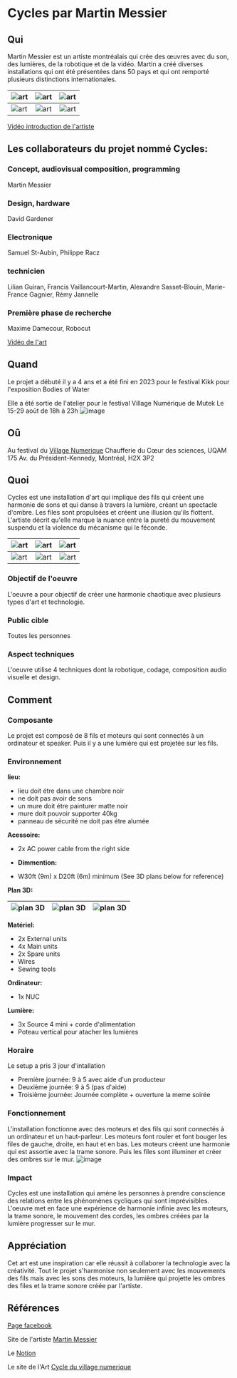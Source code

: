 # Cycles par Martin Messier

## Qui
Martin Messier est un artiste montréalais qui crée des œuvres avec du son, des lumières, de la robotique et de la vidéo. Martin a créé diverses installations qui ont été présentées dans 50 pays et qui ont remporté plusieurs distinctions internationales.

|   ![art](https://github.com/user-attachments/assets/8e7e09fb-130d-4dca-928f-c257d9ac0335)   |   ![art](https://github.com/user-attachments/assets/b195aeaa-d28c-4bb8-a028-53dc70f58787)  |   ![art](https://github.com/user-attachments/assets/05c0be92-e48e-4339-9990-92b9e4f7e753)  | 
|---    |:-:    |--:    |
|   ![art](https://github.com/user-attachments/assets/d276ac8a-f78a-468e-9473-a16e3042749f)   |   ![art](https://github.com/user-attachments/assets/92ab3d81-fe21-4c42-9d9a-7c536e37f61a)  |   ![art](https://github.com/user-attachments/assets/9ed55b8f-378c-4851-8dc2-5f89047f0c24)  | 

[Vidéo introduction de l'artiste](https://martinmessier.art/vid/Video%20Entrance%20V14.mp4) 

## Les collaborateurs du projet nommé Cycles: 

### Concept, audiovisual composition, programming
Martin Messier

### Design, hardware
David Gardener

### Electronique
Samuel St-Aubin, Philippe Racz

### technicien
Lilian Guiran, Francis Vaillancourt-Martin, Alexandre Sasset-Blouin, Marie-France Gagnier, Rémy Jannelle

### Première phase de recherche
Maxime Damecour, Robocut

[Vidéo de l'art](https://martinmessier.art/cycles.html) 

## Quand
Le projet a débuté il y a 4 ans et a été fini en 2023 pour le festival Kikk pour l'exposition Bodies of Water

Elle a été sortie de l'atelier pour le festival Village Numérique de Mutek
Le 15-29 août de 18h à 23h
![image](https://github.com/user-attachments/assets/3f2f0827-4f88-4052-b0c2-83aade99e2e1)



## Oû

Au festival du [Village Numerique](https://village-numerique.mutek.org/fr/installations/cycles-par-martin-messier) 
Chaufferie du Cœur des sciences, UQAM
175 Av. du Président-Kennedy, Montréal, H2X 3P2 
## Quoi

Cycles est une installation d'art qui implique des fils qui créent une harmonie de sons et qui danse à travers la lumière, créant un spectacle d'ombre.
Les files sont propulsées et créent une illusion qu'ils flottent. L'artiste décrit qu'elle marque la nuance entre la pureté du mouvement suspendu et la violence du mécanisme qui le féconde.

|   ![art](https://github.com/user-attachments/assets/cd196166-4174-4e88-8c61-ec99a585c969)   |   ![art](https://github.com/user-attachments/assets/7a12bb34-71d3-4977-ae33-315087fe2c12)  |   ![art](https://github.com/user-attachments/assets/e53dd9b7-08de-4b78-bcbf-6d1b86de97cf)  | 
|---    |:-:    |--:    |
|   ![art](https://github.com/user-attachments/assets/3a9fb4cf-48bf-43b2-b323-c9f1c7fb5096)   |   ![art](https://github.com/user-attachments/assets/d36f5e8d-2762-47bd-bcb5-ad2bed399fd7)  |   ![art](https://github.com/user-attachments/assets/40fb080f-c026-46bc-bbca-95dbf0054e7b)  | 


### Objectif de l'oeuvre
L'oeuvre a pour objectif de créer une harmonie chaotique avec plusieurs types d'art et technologie.

### Public cible
Toutes les personnes

### Aspect techniques

L'oeuvre utilise 4 techniques dont la robotique, codage, composition audio visuelle et design.


## Comment

### Composante

Le projet est composé de 8 fils et moteurs qui sont connectés à un ordinateur et speaker. Puis il y a une lumière qui est projetée sur les fils.


### Environnement
**lieu:**
* lieu doit étre dans une chambre noir
* ne doit pas avoir de sons
* un mure doit étre painturer matte noir
* mure doit pouvoir supporter 40kg
* panneau de sécurité ne doit pas étre alumée 


**Acessoire:**
* 2x AC power cable from the right side

* **Dimmention:**
* W30ft (9m) x D20ft (6m) minimum (See 3D plans below for reference) 

**Plan 3D:** 

|   ![plan 3D](https://github.com/user-attachments/assets/af2c837f-fa4e-4950-b762-b55755ed72dc)   |   ![plan 3D](https://github.com/user-attachments/assets/83baa23e-73f5-48b7-9d7a-842374d702c2)  |   ![plan 3D](https://github.com/user-attachments/assets/1b13df78-076a-48b4-8941-58d810915ff9)  |
|---    |:-:    |--:    |

**Matériel:**
* 2x External units
* 4x Main units
* 2x Spare units
* Wires
* Sewing tools 

**Ordinateur:**
* 1x NUC

**Lumière:**
* 3x Source 4 mini + corde d'alimentation
* Poteau vertical pour atacher les lumières

### Horaire
Le setup a pris 3 jour d'intallation 
* Première journée: 9 à 5 avec aide d'un producteur
* Deuxième journée: 9 à 5 (pas d'aide)
* Troisième journée: Journée complète + ouverture la meme soirée

### Fonctionnement

L'installation fonctionne avec des moteurs et des fils qui sont connectés à un ordinateur et un haut-parleur. Les moteurs font rouler et font bouger les files de gauche, droite, en haut et en bas. Les moteurs créent une harmonie qui est assortie avec la trame sonore. Puis les files sont illuminer et créer des ombres sur le mur.
![image](https://github.com/user-attachments/assets/c98d19ea-e669-4aa5-9503-aecb5098a70c)


### Impact

Cycles est une installation qui amène les personnes à prendre conscience des relations entre les phénomènes cycliques qui sont imprévisibles. L'oeuvre met en face une expérience de harmonie infinie avec les moteurs, la trame sonore, le mouvement des cordes, les ombres créées par la lumière progresser sur le mur.


## Appréciation
Cet art est une inspiration car elle réussit à collaborer la technologie avec la créativité. Tout le projet s'harmonise non seulement avec les mouvements des fils mais avec les sons des moteurs, la lumière qui projette les ombres des files et la trame sonore créée par l'artiste.


## Références

[Page facebook](https://www.facebook.com/martinmessiermartinmessier/) 

Site de l'artiste [Martin Messier](https://martinmessier.art) 

Le [Notion](https://14lieux.notion.site/Cycles-90bb1ce7606848d2860292edbceae302) 

Le site de l'Art [Cycle du village numerique](https://village-numerique.mutek.org/fr/installations/cycles-par-martin-messier) 


